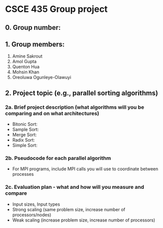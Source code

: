 # CSCE 435 Group project

## 0. Group number: 

## 1. Group members:
1. Amine Sakrout
2. Amol Gupta
3. Quenton Hua
4. Mohsin Khan
5. Oreoluwa Ogunleye-Olawuyi

## 2. Project topic (e.g., parallel sorting algorithms)

### 2a. Brief project description (what algorithms will you be comparing and on what architectures)

- Bitonic Sort:
- Sample Sort:
- Merge Sort:
- Radix Sort:
- Simple Sort:

### 2b. Pseudocode for each parallel algorithm
- For MPI programs, include MPI calls you will use to coordinate between processes

### 2c. Evaluation plan - what and how will you measure and compare
- Input sizes, Input types
- Strong scaling (same problem size, increase number of processors/nodes)
- Weak scaling (increase problem size, increase number of processors)
